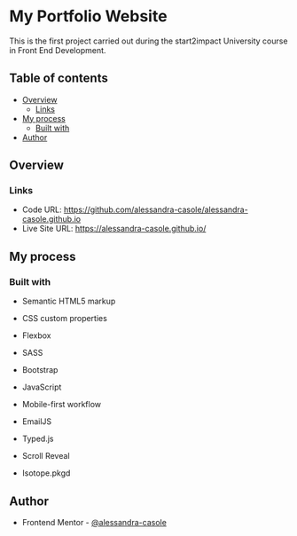 # My Portfolio Website

This is the first project carried out during the start2impact University course in Front End Development.

## Table of contents

- [Overview](#overview)
  - [Links](#links)
- [My process](#my-process)
  - [Built with](#built-with)
- [Author](#author)

## Overview

### Links

- Code URL: https://github.com/alessandra-casole/alessandra-casole.github.io
- Live Site URL: https://alessandra-casole.github.io/

## My process

### Built with

- Semantic HTML5 markup
- CSS custom properties
- Flexbox
- SASS
- Bootstrap
- JavaScript
- Mobile-first workflow

- EmailJS
- Typed.js
- Scroll Reveal
- Isotope.pkgd


## Author

- Frontend Mentor - [@alessandra-casole](https://www.frontendmentor.io/profile/alessandra-casole)
